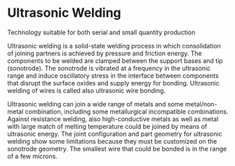 # Ultrasonic Welding 

Technology suitable for both serial and small quantity production

Ultrasonic welding is a solid-state welding process in which consolidation of joining partners is achieved by pressure and friction energy. The components to be welded are clamped between the support bases and tip (sonotrode). The sonotrode is vibrated at a frequency in the ultrasonic range and induce oscillatory stress in the interface between components that disrupt the surface oxides and supply energy for bonding. Ultrasonic welding of wires is called also ultrasonic wire bonding.

Ultrasonic welding can join a wide range of metals and some metal/non-metal combination, including some metallurgical incompatible combinations. Against resistance welding, also high-conductive metals as well as metal with large match of melting temperature could be joined by means of ultrasonic energy. The joint configuration and part geometry for ultrasonic welding show some limitations because they must be customized on the sonotrode geometry.  The smallest wire that could be bonded is in the range of a few microns.